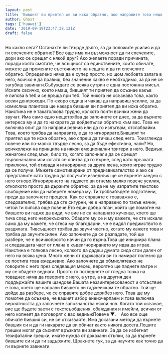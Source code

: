 ```yaml
---
layout: post
title: 'Бившият ви приятел ще ви иска обратно, ако направите това нещо сега'
author: Ghost
tags: ['huawei']
date: '2019-09-19T23:47:38.121Z'
draft: false
---
```


Но какво сега? Останахте ли твърде дълго, за да положите усилия и да ги спечелите обратно? Все още има ли възможност да ги спечелите, дори ако се срещат с някой друг? Ако желаете поради причината, поради която смятате, че всъщност са единствените, които обичате, можете да промените състоянието на нещата и да ги спечелите обратно. Определено няма да е супер просто, но щом любовта залага в него, всичко е да правиш, без значение какво е необходимо, за да не се загубиш завинаги.Събуждате се всяка сутрин с една постоянна мисъл. Искате свсичко, което имаш, бившият ти приятел да осъзнае какъв е липсва в теб и се връща при теб. Той никога не осъзнава това, както всеки денпроходи. По-скоро седиш и чакаш да направиш усилие, за да измислиш плантова ще накара бившия ви приятел да ви иска обратно. Наистина не е такатолкова трудно, колкото почти всички жени да звучат. Има само едно нещотрябва да започнете от днес, за да върнете интереса му и да го накарате да дойдепълзи обратно към вас. Това не включва опит да го направи ревнив или да го излъгвам, отслабвайки. Това, което трябва да направите, е да го игнорирате.Бившият ти приятел ще те иска обратно, ако спреш да тичаш след него. Тоизглежда повече или по-малко твърде лесно, за да бъде ефективна, нали? Но, всичколежи на принципа на някои емоционални тригери в него. Веднъж женагони след мъж, било то, когато започнали да се срещат първоначално или когатя се опитва да го върне, след като връзката приключи, той отивада я игнорираме за друга жена, която играе трудно да се получи. Мъжете самотивирани от предизвикателство и ако се представите като трудно да получите,изведнъж ще се върнете заедно с него отново.Игнорирането на гаджето ви отнема малко повече усилия, отколкото просто да държите обратно, за да не му изпратите текстово съобщение или да наберете номера му. Ти трябвабъдете подготвени, преди да започнете процеса. Как се справяте с товаважно е, следователно, трябва да сте сигурни, че е направено по такъв начин, четой ти липсва още повече.Ето един добър план, който ще помогне на бившето ви гадже да види, че вие не са нападнато кученце, което ще тича след него непрекъснато. Обадете му се и му кажете, че сте искали само да му кажете, че стеса му благодарни, че е видял предимството в раздялата. Тивсъщност трябва да звучи честно, когато му кажете това и трябва да звучитесилен. Ако започнете да се разпадате, той ще разбере, че е всичкопросто начин да го върна.Това ще инициира плана и следващата част от плана е къдеигнорирането му идва да играе. Наистина е толкова лесно, колкото да дадеш думата сида стои далеч от него на всяка цена. Много жени от държавата ви го намират полезно да се постига това ежедневно. Ако започнете да обмислятеако не говорите с него през следващия месец, вероятно ще паднете вътре и му се обадете веднага. Просто го погледнете от гледна точка на товаднес няма да говорите с него, а утре, а на другия ден поддържайте вашите щандове.Вашата незаинтересованост и отсъствие е това, което ще направи бившето ви гаджеискам те обратно. Той ще дойде да разбере, че се справяте добре дорибез него. Това ще му помогне да осъзнае, че вашият избор енеизчерпаем и това включва вероятността да започнете запознанства някой нов. Когато той осъзнае, вие ще бъдете заети с текстсъобщения, обаждания и имейли, всички от него копнеят да поговорят с вас веднъжПовече ▼.    Ако все още обичате бившия си, не се отказвайте. Има доказани методи да върнете бившия си и да ги накарате да ви обичат както никога досега.Лошите грешки могат да съсипят връзката ви завинаги. За да се избегнат тезифатални грешки, имате нужда от доказани стъпки, за да върнете бившите си и да ги задържите. Щракнете тук, за да научите как точно да ги върнете завинаги.
